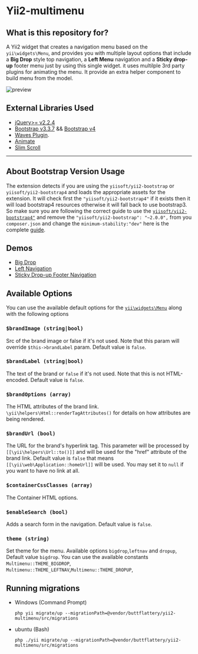 # Yii2-multimenu

## What is this repository for?

A Yii2 widget that creates a navigation menu based on the `yii\widgets\Menu`, and provides you with multiple layout options that include a **Big Drop** style top navigation, a **Left Menu** navigation and a **Sticky drop-up** footer menu just by using this single widget. it uses multilple 3rd party plugins for animating the menu. It provide an extra helper component to build menu from the model.

![preview](https://tinyii2.local/theme/assets/img/multimenu.jpg)

## External Libraries Used

- [jQuery>= v2.2.4](https://jquery.com/download/)
- [Bootstrap v3.3.7](https://getbootstrap.com/docs/3.3/) && [Bootstrap v4](http://getbootstrap.com/)
- [Waves Plugin](https://github.com/fians/Waves/blob/master/LICENSE).
- [Animate](https://daneden.github.io/animate.css/)
- [Slim Scroll](http://rocha.la)

---

## About Bootstrap Version Usage

The extension detects if you are using the `yiisoft/yii2-bootstrap` or `yiisoft/yii2-bootstrap4` and loads the appropriate assets for the extension. It will check first the `"yiisoft/yii2-bootstrap4"` if it exists then it will load bootstrap4 resources otherwise it will fall back to use bootstrap3. So make sure you are following the correct guide to use the [`yiisoft/yii2-bootstrap4"`](https://github.com/yiisoft/yii2-bootstrap4) and remove the `"yiisoft/yii2-bootstrap": "~2.0.0",` from you `composer.json` and change the `minimum-stability:"dev"` here is the complete [guide](https://github.com/yiisoft/yii2-bootstrap4/blob/master/docs/guide/README.md).

## Demos

- [Big Drop](https://yii2plugins.omaraslam.com/multimenu/bigdrop)
- [Left Navigation](https://yii2plugins.omaraslam.com/multimenu/leftnav)
- [Sticky Drop-up Footer Navigation](https://yii2plugins.omaraslam.com/multimenu/dropup)

## Available Options
You can use the available default options for the [`yii\widgets\Menu`](https://www.yiiframework.com/doc/api/2.0/yii-widgets-menu) along with the following options

### `$brandImage (string|bool)`

Src of the brand image or false if it's not used. Note that this param will override `$this->brandLabel` param. Default value is `false`.

### `$brandLabel (string|bool)`

The text of the brand or `false` if it's not used. Note that this is not HTML-encoded. Default value is `false`.

### `$brandOptions (array)`

The HTML attributes of the brand link. `\yii\helpers\Html::renderTagAttributes()` for details on how attributes are being rendered.

### `$brandUrl (bool)`

The URL for the brand's hyperlink tag. This parameter will be processed by `[[\yii\helpers\Url::to()]]` and will be used for the "href" attribute of the brand link. Default value is `false` that means `[[\yii\web\Application::homeUrl]]` will be used. You may set it to `null` if you want to have no link at all.

### `$containerCssClasses (array)`

The Container HTML options.

### `$enableSearch (bool)`

Adds a search form in the navigation. Default value is `false`.



### `theme (string)`

Set theme for the menu. Available options `bigdrop`,`leftnav` and `dropup`, Default value `bigdrop`. You can use the available constants `Multimenu::THEME_BIGDROP`, `Multimenu::THEME_LEFTNAV`,`Multimenu::THEME_DROPUP`,

## Running migrations

- Windows (Command Prompt)

  `php yii migrate/up --migrationPath=@vendor/buttflattery/yii2-multimenu/src/migrations`

- ubuntu (Bash)

  `php ./yii migrate/up --migrationPath=@vendor/buttflattery/yii2-multimenu/src/migrations`
